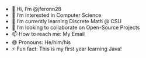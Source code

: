 - 👋 Hi, I’m @jferonn28
- 👀 I’m interested in Computer Science
- 🌱 I’m currently learning Discrete Math @ CSU
- 💞️ I’m looking to collaborate on Open-Source Projects
- 📫 How to reach me: My Email
- 😄 Pronouns: He/him/his
- ⚡ Fun fact: This is my first year learning Java!

<!---
jferonn28/jferonn28 is a ✨ special ✨ repository because its `README.md` (this file) appears on your GitHub profile.
You can click the Preview link to take a look at your changes.
--->
